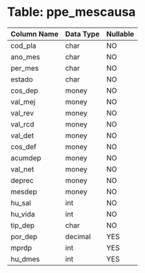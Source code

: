 # Table: ppe_mescausa

| Column Name | Data Type | Nullable |
|-------------|-----------|----------|
| cod_pla | char | NO |
| ano_mes | char | NO |
| per_mes | char | NO |
| estado | char | NO |
| cos_dep | money | NO |
| val_mej | money | NO |
| val_rev | money | NO |
| val_rcd | money | NO |
| val_det | money | NO |
| cos_def | money | NO |
| acumdep | money | NO |
| val_net | money | NO |
| deprec | money | NO |
| mesdep | money | NO |
| hu_sal | int | NO |
| hu_vida | int | NO |
| tip_dep | char | NO |
| por_dep | decimal | YES |
| mprdp | int | YES |
| hu_dmes | int | YES |
